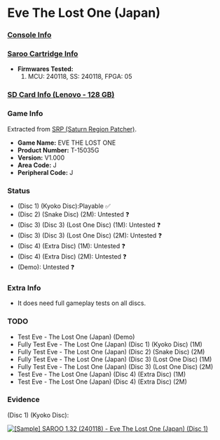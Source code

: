 # Eve The Lost One (Japan)

### [Console Info](../../../../../Info/Consoles/VA13/README.md)

### [Saroo Cartridge Info](../../../../../Info/Cartridges/RetroGameParadiseStore/1.32F/README.md)

- <b>Firmwares Tested:</b>
  1. MCU: 240118, SS: 240118, FPGA: 05

### [SD Card Info (Lenovo - 128 GB)](../../../../../Info/SdCards/Lenovo/128GB/fat32/README.md)

### Game Info

Extracted from [SRP (Saturn Region Patcher)](https://segaxtreme.net/resources/saturn-region-patcher.81/download).

- <b>Game Name:</b> EVE THE LOST ONE
- <b>Product Number:</b> T-15035G
- <b>Version:</b> V1.000
- <b>Area Code:</b> J
- <b>Peripheral Code:</b> J

### Status

- (Disc 1) (Kyoko Disc):Playable :white_check_mark:
- (Disc 2) (Snake Disc) (2M): Untested :question:
- (Disc 3) (Disc 3) (Lost One Disc) (1M): Untested :question:
- (Disc 3) (Disc 3) (Lost One Disc) (2M): Untested :question:
- (Disc 4) (Extra Disc) (1M): Untested :question:
- (Disc 4) (Extra Disc) (2M): Untested :question:
- (Demo): Untested :question:

### Extra Info

- It does need full gameplay tests on all discs.

### TODO

- Test Eve - The Lost One (Japan) (Demo)
- Fully Test Eve - The Lost One (Japan) (Disc 1) (Kyoko Disc) (1M)
- Fully Test Eve - The Lost One (Japan) (Disc 2) (Snake Disc) (2M)
- Fully Test Eve - The Lost One (Japan) (Disc 3) (Lost One Disc) (1M)
- Fully Test Eve - The Lost One (Japan) (Disc 3) (Lost One Disc) (2M)
- Test Eve - The Lost One (Japan) (Disc 4) (Extra Disc) (1M)
- Test Eve - The Lost One (Japan) (Disc 4) (Extra Disc) (2M)

### Evidence

(Disc 1) (Kyoko Disc):

[![[Sample] SAROO 1.32 (240118) - Eve The Lost One (Japan) (Disc 1)](https://img.youtube.com/vi/63UpcjTuZCI/0.jpg)](https://www.youtube.com/watch?v=63UpcjTuZCI)
